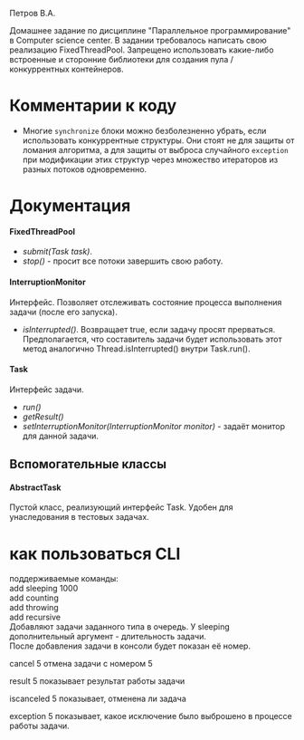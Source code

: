 Петров В.А.

Домашнее задание по дисциплине "Параллельное программирование" в Computer science center.
В задании требовалось написать свою реализацию FixedThreadPool. Запрещено использовать какие-либо встроенные и сторонние библиотеки для создания пула / конкуррентных контейнеров.

# Комментарии к коду
* Многие `synchronize` блоки можно безболезненно убрать, если использовать конкуррентные структуры. Они стоят не для защиты от ломания алгоритма, а для защиты от выброса случайного `exception` при модификации этих структур через множество итераторов из разных потоков одновременно.

# Документация
#### **FixedThreadPool**
* *submit(Task task)*.
* *stop()* - просит все потоки завершить свою работу.

#### **InterruptionMonitor**
Интерфейс. Позволяет отслеживать состояние процесса выполнения задачи (после его запуска).

* *isInterrupted()*. Возвращает true, если задачу просят прерваться. Предполагается, что составитель задачи будет использовать этот метод аналогично Thread.isInterrupted() внутри Task.run().

#### **Task**
Интерфейс задачи.
 
* *run()*
* *getResult()*
* *setInterruptionMonitor(InterruptionMonitor monitor)* - задаёт монитор для данной задачи.
    
## Вспомогательные классы
#### **AbstractTask**
Пустой класс, реализующий интерфейс Task. Удобен для унаследования в тестовых задачах.

# как пользоваться CLI
поддерживаемые команды:  
add sleeping 1000  
add counting  
add throwing  
add recursive  
Добавляют задачи заданного типа в очередь. У sleeping дополнительный аргумент - длительность задачи.  
После добавления задачи в консоли будет показан её номер.  

cancel 5
отмена задачи с номером 5

result 5
показывает результат работы задачи

iscanceled 5
показывает, отменена ли задача

exception 5
показывает, какое исключение было выброшено в процессе работы задачи.